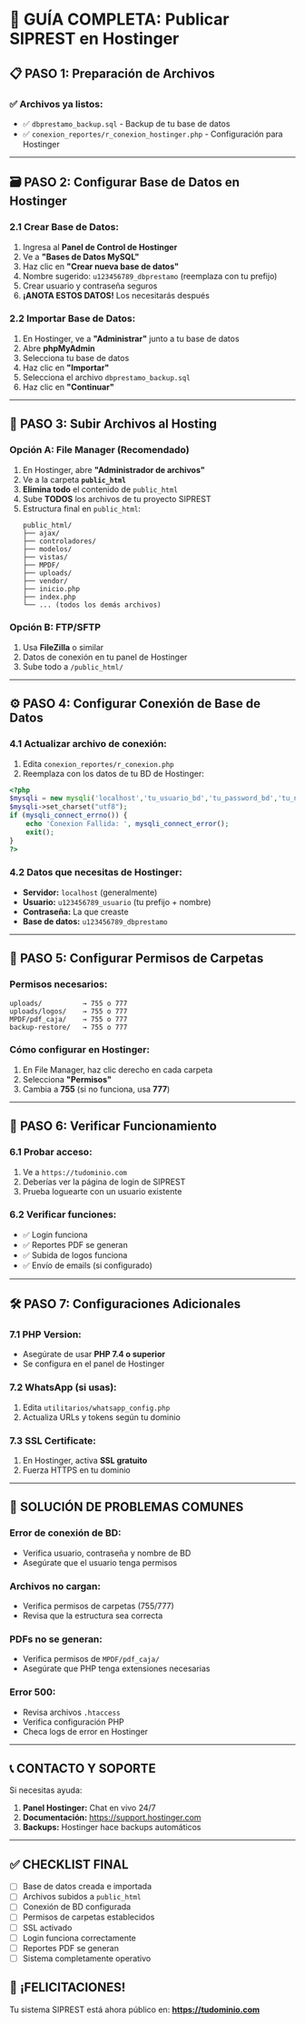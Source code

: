 # 🚀 GUÍA COMPLETA: Publicar SIPREST en Hostinger

## 📋 **PASO 1: Preparación de Archivos**

### ✅ **Archivos ya listos:**
- ✅ `dbprestamo_backup.sql` - Backup de tu base de datos
- ✅ `conexion_reportes/r_conexion_hostinger.php` - Configuración para Hostinger

---

## 🗃️ **PASO 2: Configurar Base de Datos en Hostinger**

### **2.1 Crear Base de Datos:**
1. Ingresa al **Panel de Control de Hostinger**
2. Ve a **"Bases de Datos MySQL"**
3. Haz clic en **"Crear nueva base de datos"**
4. Nombre sugerido: `u123456789_dbprestamo` (reemplaza con tu prefijo)
5. Crear usuario y contraseña seguros
6. **¡ANOTA ESTOS DATOS!** Los necesitarás después

### **2.2 Importar Base de Datos:**
1. En Hostinger, ve a **"Administrar"** junto a tu base de datos
2. Abre **phpMyAdmin**
3. Selecciona tu base de datos
4. Haz clic en **"Importar"**
5. Selecciona el archivo `dbprestamo_backup.sql`
6. Haz clic en **"Continuar"**

---

## 📁 **PASO 3: Subir Archivos al Hosting**

### **Opción A: File Manager (Recomendado)**
1. En Hostinger, abre **"Administrador de archivos"**
2. Ve a la carpeta **`public_html`**
3. **Elimina todo** el contenido de `public_html`
4. Sube **TODOS** los archivos de tu proyecto SIPREST
5. Estructura final en `public_html`:
   ```
   public_html/
   ├── ajax/
   ├── controladores/
   ├── modelos/
   ├── vistas/
   ├── MPDF/
   ├── uploads/
   ├── vendor/
   ├── inicio.php
   ├── index.php
   └── ... (todos los demás archivos)
   ```

### **Opción B: FTP/SFTP**
1. Usa **FileZilla** o similar
2. Datos de conexión en tu panel de Hostinger
3. Sube todo a `/public_html/`

---

## ⚙️ **PASO 4: Configurar Conexión de Base de Datos**

### **4.1 Actualizar archivo de conexión:**
1. Edita `conexion_reportes/r_conexion.php`
2. Reemplaza con los datos de tu BD de Hostinger:

```php
<?php 
$mysqli = new mysqli('localhost','tu_usuario_bd','tu_password_bd','tu_nombre_bd');
$mysqli->set_charset("utf8");
if (mysqli_connect_errno()) {
    echo 'Conexion Fallida: ', mysqli_connect_error();
    exit();
}
?>
```

### **4.2 Datos que necesitas de Hostinger:**
- **Servidor:** `localhost` (generalmente)
- **Usuario:** `u123456789_usuario` (tu prefijo + nombre)
- **Contraseña:** La que creaste
- **Base de datos:** `u123456789_dbprestamo`

---

## 🔐 **PASO 5: Configurar Permisos de Carpetas**

### **Permisos necesarios:**
```
uploads/          → 755 o 777
uploads/logos/    → 755 o 777
MPDF/pdf_caja/    → 755 o 777
backup-restore/   → 755 o 777
```

### **Cómo configurar en Hostinger:**
1. En File Manager, haz clic derecho en cada carpeta
2. Selecciona **"Permisos"**
3. Cambia a **755** (si no funciona, usa **777**)

---

## 🧪 **PASO 6: Verificar Funcionamiento**

### **6.1 Probar acceso:**
1. Ve a `https://tudominio.com`
2. Deberías ver la página de login de SIPREST
3. Prueba loguearte con un usuario existente

### **6.2 Verificar funciones:**
- ✅ Login funciona
- ✅ Reportes PDF se generan
- ✅ Subida de logos funciona
- ✅ Envío de emails (si configurado)

---

## 🛠️ **PASO 7: Configuraciones Adicionales**

### **7.1 PHP Version:**
- Asegúrate de usar **PHP 7.4 o superior**
- Se configura en el panel de Hostinger

### **7.2 WhatsApp (si usas):**
1. Edita `utilitarios/whatsapp_config.php`
2. Actualiza URLs y tokens según tu dominio

### **7.3 SSL Certificate:**
1. En Hostinger, activa **SSL gratuito**
2. Fuerza HTTPS en tu dominio

---

## 🚨 **SOLUCIÓN DE PROBLEMAS COMUNES**

### **Error de conexión de BD:**
- Verifica usuario, contraseña y nombre de BD
- Asegúrate que el usuario tenga permisos

### **Archivos no cargan:**
- Verifica permisos de carpetas (755/777)
- Revisa que la estructura sea correcta

### **PDFs no se generan:**
- Verifica permisos de `MPDF/pdf_caja/`
- Asegúrate que PHP tenga extensiones necesarias

### **Error 500:**
- Revisa archivos `.htaccess`
- Verifica configuración PHP
- Checa logs de error en Hostinger

---

## 📞 **CONTACTO Y SOPORTE**

Si necesitas ayuda:
1. **Panel Hostinger:** Chat en vivo 24/7
2. **Documentación:** https://support.hostinger.com
3. **Backups:** Hostinger hace backups automáticos

---

## ✅ **CHECKLIST FINAL**

- [ ] Base de datos creada e importada
- [ ] Archivos subidos a `public_html`
- [ ] Conexión de BD configurada
- [ ] Permisos de carpetas establecidos
- [ ] SSL activado
- [ ] Login funciona correctamente
- [ ] Reportes PDF se generan
- [ ] Sistema completamente operativo

## 🎉 **¡FELICITACIONES!**
Tu sistema SIPREST está ahora público en: **https://tudominio.com** 